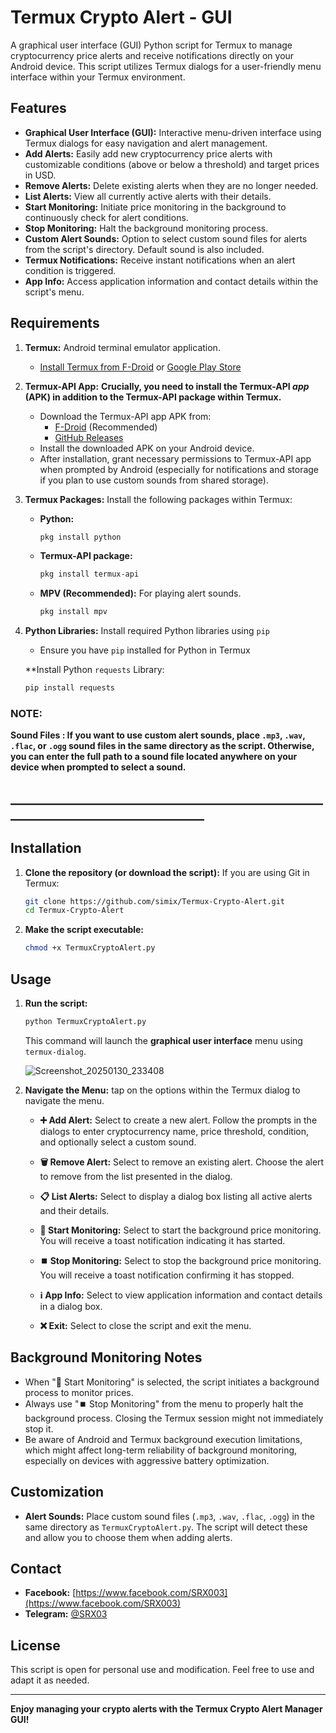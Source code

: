 # Termux Crypto Alert - GUI

A graphical user interface (GUI) Python script for Termux to manage cryptocurrency price alerts and receive notifications directly on your Android device. This script utilizes Termux dialogs for a user-friendly menu interface within your Termux environment.

## Features

*   **Graphical User Interface (GUI):**  Interactive menu-driven interface using Termux dialogs for easy navigation and alert management.
*   **Add Alerts:** Easily add new cryptocurrency price alerts with customizable conditions (above or below a threshold) and target prices in USD.
*   **Remove Alerts:** Delete existing alerts when they are no longer needed.
*   **List Alerts:** View all currently active alerts with their details.
*   **Start Monitoring:** Initiate price monitoring in the background to continuously check for alert conditions.
*   **Stop Monitoring:** Halt the background monitoring process.
*   **Custom Alert Sounds:** Option to select custom sound files for alerts from the script's directory. Default sound is also included.
*   **Termux Notifications:** Receive instant notifications when an alert condition is triggered.
*   **App Info:** Access application information and contact details within the script's menu.

## Requirements

1.  **Termux:** Android terminal emulator application.
    *   [Install Termux from F-Droid](https://f-droid.org/en/packages/com.termux/) or [Google Play Store](https://play.google.com/store/apps/details?id=com.termux)

2.  **Termux-API App:**  **Crucially, you need to install the Termux-API *app* (APK) in addition to the Termux-API package within Termux.**
    *   Download the Termux-API app APK from:
        *   [F-Droid](https://f-droid.org/en/packages/com.termux.api/) (Recommended)
        *   [GitHub Releases](https://github.com/termux/termux-api/releases)
    *   Install the downloaded APK on your Android device.
    *   After installation, grant necessary permissions to Termux-API app when prompted by Android (especially for notifications and storage if you plan to use custom sounds from shared storage).

3.  **Termux Packages:** Install the following packages within Termux:
    *   **Python:**
        ```bash
        pkg install python
        ```
    *   **Termux-API package:**
        ```bash
        pkg install termux-api
        ```
    *   **MPV (Recommended):** For playing alert sounds.
        ```bash
        pkg install mpv
        ```

4.  **Python Libraries:** Install required Python libraries using `pip`
    *   Ensure you have `pip` installed for Python in Termux

    **Install Python `requests` Library:
    ```bash
    pip install requests
    ```

### NOTE:
 **Sound Files : If you want to use custom alert sounds, place `.mp3`, `.wav`, `.flac`, or `.ogg` sound files             in the same directory as the script. Otherwise, you can enter the full path to a sound file located anywhere             on your device when prompted to select a sound.**

## _________________________________________________________________________________


## Installation

1.  **Clone the repository (or download the script):**
    If you are using Git in Termux:
    ```bash
    git clone https://github.com/simix/Termux-Crypto-Alert.git
    cd Termux-Crypto-Alert
    ```

3.  **Make the script executable:**
    ```bash
    chmod +x TermuxCryptoAlert.py
    ```

## Usage

1.  **Run the script:**
    ```bash
    python TermuxCryptoAlert.py
    ```
    This command will launch the **graphical user interface** menu using `termux-dialog`.
    
    ![Screenshot_20250130_233408](https://github.com/user-attachments/assets/a181dc21-e225-41c1-8203-f4560512abb3)


3.  **Navigate the Menu:** tap on the options within the Termux dialog to navigate the menu.

    *   **➕ Add Alert:**  Select to create a new alert. Follow the prompts in the dialogs to enter cryptocurrency name, price threshold, condition, and optionally select a custom sound.

    *   **🗑️ Remove Alert:**  Select to remove an existing alert. Choose the alert to remove from the list presented in the dialog.

    *   **📋 List Alerts:**  Select to display a dialog box listing all active alerts and their details.

    *   **🚀 Start Monitoring:** Select to start the background price monitoring. You will receive a toast notification indicating it has started.

    *   **⏹️ Stop Monitoring:** Select to stop the background price monitoring. You will receive a toast notification confirming it has stopped.

    *   **ℹ️ App Info:** Select to view application information and contact details in a dialog box.

    *   **❌ Exit:** Select to close the script and exit the menu.

## Background Monitoring Notes

*   When "🚀 Start Monitoring" is selected, the script initiates a background process to monitor prices.
*   Always use "⏹️ Stop Monitoring" from the menu to properly halt the background process. Closing the Termux session might not immediately stop it.
*   Be aware of Android and Termux background execution limitations, which might affect long-term reliability of background monitoring, especially on devices with aggressive battery optimization.

## Customization

*   **Alert Sounds:** Place custom sound files (`.mp3`, `.wav`, `.flac`, `.ogg`) in the same directory as `TermuxCryptoAlert.py`. The script will detect these and allow you to choose them when adding alerts.

## Contact

*   **Facebook:** [https://www.facebook.com/SRX003](https://www.facebook.com/SRX003)
*   **Telegram:** [@SRX03](https://t.me/SRX03)

## License

This script is open for personal use and modification. Feel free to use and adapt it as needed.

---

**Enjoy managing your crypto alerts with the Termux Crypto Alert Manager GUI!**

